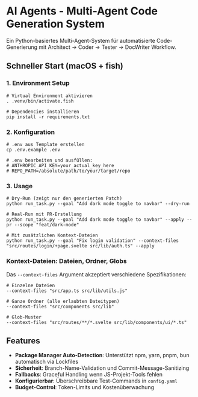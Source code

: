 # AI Agents - Multi-Agent Code Generation System

Ein Python-basiertes Multi-Agent-System für automatisierte Code-Generierung mit Architect → Coder → Tester → DocWriter Workflow.

## Schneller Start (macOS + fish)

### 1. Environment Setup

```fish
# Virtual Environment aktivieren
. .venv/bin/activate.fish

# Dependencies installieren
pip install -r requirements.txt
```

### 2. Konfiguration

```fish
# .env aus Template erstellen
cp .env.example .env

# .env bearbeiten und ausfüllen:
# ANTHROPIC_API_KEY=your_actual_key_here
# REPO_PATH=/absolute/path/to/your/target/repo
```

### 3. Usage

```fish
# Dry-Run (zeigt nur den generierten Patch)
python run_task.py --goal "Add dark mode toggle to navbar" --dry-run

# Real-Run mit PR-Erstellung
python run_task.py --goal "Add dark mode toggle to navbar" --apply --pr --scope "feat/dark-mode"

# Mit zusätzlichen Kontext-Dateien
python run_task.py --goal "Fix login validation" --context-files "src/routes/login/+page.svelte src/lib/auth.ts" --apply
```

### Kontext-Dateien: Dateien, Ordner, Globs

Das `--context-files` Argument akzeptiert verschiedene Spezifikationen:

```fish
# Einzelne Dateien
--context-files "src/app.ts src/lib/utils.js"

# Ganze Ordner (alle erlaubten Dateitypen)
--context-files "src/components src/lib"

# Glob-Muster
--context-files "src/routes/**/*.svelte src/lib/components/ui/*.ts"
```

## Features

- **Package Manager Auto-Detection**: Unterstützt npm, yarn, pnpm, bun automatisch via Lockfiles
- **Sicherheit**: Branch-Name-Validation und Commit-Message-Sanitizing
- **Fallbacks**: Graceful Handling wenn JS-Projekt-Tools fehlen
- **Konfigurierbar**: Überschreibbare Test-Commands in `config.yaml`
- **Budget-Control**: Token-Limits und Kostenüberwachung
